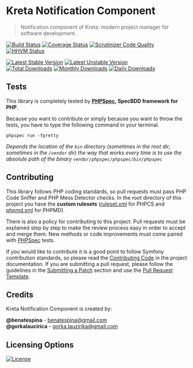 # Kreta Notification Component
> Notification component of Kreta: modern project manager for software development.

[![Build Status](https://travis-ci.org/kreta-io/Notification.svg?branch=master)](https://travis-ci.org/kreta-io/Notification)
[![Coverage Status](https://img.shields.io/coveralls/kreta-io/Notification.svg)](https://coveralls.io/r/kreta-io/Notification)
[![Scrutinizer Code Quality](https://scrutinizer-ci.com/g/kreta-io/Notification/badges/quality-sNotification.png?b=master)](https://scrutinizer-ci.com/g/kreta-io/Notification/?branch=master)
[![HHVM Status](http://hhvm.h4cc.de/badge/kreta/Notification.svg)](http://hhvm.h4cc.de/package/kreta/Notification)

[![Latest Stable Version](https://poser.pugx.org/kreta/Notification/v/stable.svg)](https://packagist.org/packages/kreta/Notification)
[![Latest Unstable Version](https://poser.pugx.org/kreta/Notification/v/unstable.svg)](https://packagist.org/packages/kreta/Notification)
&nbsp;&nbsp;&nbsp;&nbsp;&nbsp;&nbsp;&nbsp;&nbsp;&nbsp;&nbsp;
[![Total Downloads](https://poser.pugx.org/kreta/Notification/downloads.svg)](https://packagist.org/packages/kreta/Notification)
[![Monthly Downloads](https://poser.pugx.org/kreta/Notification/d/monthly.png)](https://packagist.org/packages/kreta/Notification)
[![Daily Downloads](https://poser.pugx.org/kreta/Notification/d/daily.png)](https://packagist.org/packages/kreta/Notification)

Tests
-----

This library is completely tested by **[PHPSpec][1], SpecBDD framework for PHP**.

Because you want to contribute or simply because you want to throw the tests, you have to type the following command
in your terminal.

    phpspec run -fpretty

*Depends the location of the `bin` directory (sometimes in the root dir; sometimes in the `/vendor` dir) the way that
works every time is to use the absolute path of the binary `vendor/phpspec/phpspec/bin/phpspec`*


Contributing
------------

This library follows PHP coding standards, so pull requests must pass PHP Code Sniffer and PHP Mess Detector
checks. In the root directory of this project you have the **custom rulesets** ([ruleset.xml]() for PHPCS and
[phpmd.xml]() for PHPMD).

There is also a policy for contributing to this project. Pull requests must
be explained step by step to make the review process easy in order to
accept and merge them. New methods or code improvements must come paired with [PHPSpec][1] tests.

If you would like to contribute it is a good point to follow Symfony contribution standards,
so please read the [Contributing Code][2] in the project
documentation. If you are submitting a pull request, please follow the guidelines
in the [Submitting a Patch][3] section and use the [Pull Request Template][4].

[1]: http://www.phpspec.net/
[2]: http://symfony.com/doc/current/contributing/code/index.html
[3]: http://symfony.com/doc/current/contributing/code/patches.html#check-list
[4]: http://symfony.com/doc/current/contributing/code/patches.html#make-a-pull-request

Credits
-------
Kreta Notification Component is created by:
>
**@benatespina** - [benatespina@gmail.com](mailto:benatespina@gmail.com)<br/>
**@gorkalaucirica** - [gorka.lauzirika@gmail.com](mailto:gorka.lauzirika@gmail.com)

Licensing Options
-----------------
[![License](https://poser.pugx.org/kreta/Notification/license.svg)](https://github.com/kreta-io/kreta/blob/master/LICENSE.md)
